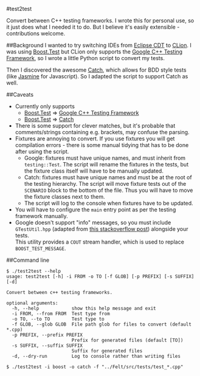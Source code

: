 #test2test

Convert between C++ testing frameworks.  I wrote this for personal use, so it just does what I
needed it to do.  But I believe it's easily extensible - contributions welcome.

##Background
I wanted to try switching IDEs from [Eclipse CDT](http://www.eclipse.org/cdt/) to
[CLion](https://www.jetbrains.com/clion/).  I was using 
[Boost.Test](http://www.boost.org/doc/libs/1_61_0/libs/test/doc/html/index.html) but CLion only
supports the [Google C++ Testing Framework](https://github.com/google/googletest), so I wrote a 
little Python script to convert my tests.

Then I discovered the awesome [Catch](https://github.com/philsquared/Catch), which allows for
BDD style tests (like [Jasmine](http://jasmine.github.io/) for Javascript).  So I adapted the 
script to support Catch as well.

##Caveats
* Currently only supports
  - [Boost.Test](http://www.boost.org/doc/libs/1_61_0/libs/test/doc/html/index.html) => 
  [Google C++ Testing Framework](https://github.com/google/googletest)
  - [Boost.Test](http://www.boost.org/doc/libs/1_61_0/libs/test/doc/html/index.html) => 
  [Catch](https://github.com/philsquared/Catch)
* There is some support for clever matches, but it's probable that comments/strings containing e.g.
  brackets, may confuse the parsing.
* Fixtures are annoying to convert.  If you use fixtures you will get compilation errors - there is
  some manual tidying that has to be done after using the script.
  - Google: fixtures must have unique names, and must inherit from `testing::Test`.  The script
    will rename the fixtures in the tests, but the fixture class itself will have to be manually
    updated.
  - Catch: fixtures must have unique names and must be at the root of the testing hierarchy.  The
    script will move fixture tests out of the `SCENARIO` block to the bottom of the file.  Thus
    you will have to move the fixture classes next to them.
  - The script will log to the console when fixtures have to be updated.
* You will have to configure the `main` entry point as per the testing framework manually.
* Google doesn't support "info" messages, so you must include `GTestUtil.hpp` (adapted from 
  [this stackoverflow post](http://stackoverflow.com/a/29155677/535103)) alongside your tests.  
  This utility provides a `COUT` stream handler, which is used to replace `BOOST_TEST_MESSAGE`.
  

##Command line
```
$ ./test2test --help
usage: test2test [-h] -i FROM -o TO [-f GLOB] [-p PREFIX] [-s SUFFIX] [-d]

Convert between c++ testing frameworks.

optional arguments:
  -h, --help            show this help message and exit
  -i FROM, --from FROM  Test type from
  -o TO, --to TO        Test type to
  -f GLOB, --glob GLOB  File path glob for files to convert (default *.cpp)
  -p PREFIX, --prefix PREFIX
                        Prefix for generated files (default [TO])
  -s SUFFIX, --suffix SUFFIX
                        Suffix for generated files
  -d, --dry-run         Log to console rather than writing files
```

```
$ ./test2test -i boost -o catch -f "../Felt/src/tests/test_*.cpp"
```
